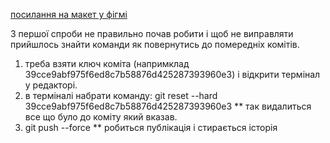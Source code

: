 [посилання на макет у фігмі](https://www.figma.com/file/aYtXTyJCOD6UjLaUarNWSH/Web-Studio-(Version-2.1)-(Copy)?node-id=1%3A3)


З першої спроби не правильно почав робити і щоб не виправляти прийшлось знайти команди як повернутись до помередніх комітів.

1. треба взяти ключ коміта (напримклад 39cce9abf975f6ed8c7b58876d425287393960e3) і відкрити термінал у редакторі.
2. в терміналі набрати команду: git reset --hard 39cce9abf975f6ed8c7b58876d425287393960e3 
** так видалиться все що було до коміту який вказав.
3. git push --force
** робиться публікація і стирається історія
